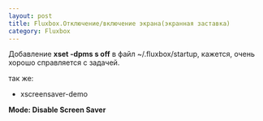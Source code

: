 ```yaml
---
layout: post
title: Fluxbox.Отключение/включение экрана(экранная заставка)
category: Fluxbox
---
```


Добавление **xset -dpms s off** в файл ~/.fluxbox/startup, кажется, очень хорошо справляется с задачей.

так же:

- xscreensaver-demo

**Mode: Disable Screen Saver**

